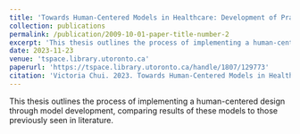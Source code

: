 ```yaml
---
title: 'Towards Human-Centered Models in Healthcare: Development of Practical Applications for Surgical Wards'
collection: publications
permalink: /publication/2009-10-01-paper-title-number-2
excerpt: 'This thesis outlines the process of implementing a human-centered design through model development, comparing results of these models to those previously seen in literature.'
date: 2023-11-23
venue: 'tspace.library.utoronto.ca'
paperurl: 'https://tspace.library.utoronto.ca/handle/1807/129773'
citation: 'Victoria Chui. 2023. Towards Human-Centered Models in Healthcare: Development of Practical Applications for Surgical Wards. Master’s Thesis. University of Toronto, Toronto, Canada.'
---
```

This thesis outlines the process of implementing a human-centered design through model development, comparing results of these models to those previously seen in literature.

